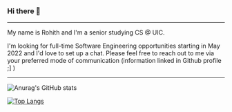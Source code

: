 ### Hi there 👋 
---

My name is Rohith and I'm a senior studying CS @ UIC. <br>

I'm looking for full-time Software Engineering opportunities starting in May 2022 and I'd love to set up a chat. Please feel free to reach out to me via your preferred mode of communication (information linked in Github profile ;] )

---

![Anurag's GitHub stats](https://github-readme-stats.vercel.app/api?username=Rohith-Rajan&show_icons=true&theme=midnight-purple)

[![Top Langs](https://github-readme-stats.vercel.app/api/top-langs/?username=Rohith-Rajan&theme=midnight-purple)](https://github.com/anuraghazra/github-readme-stats)




<!--
**Rohith-Rajan/Rohith-Rajan** is a ✨ _special_ ✨ repository because its `README.md` (this file) appears on your GitHub profile.

Here are some ideas to get you started:

- 🔭 I’m currently working on ...
- 🌱 I’m currently learning ...
- 👯 I’m looking to collaborate on ...
- 🤔 I’m looking for help with ...
- 💬 Ask me about ...
- 📫 How to reach me: ...
- 😄 Pronouns: ...
- ⚡ Fun fact: ...
-->
